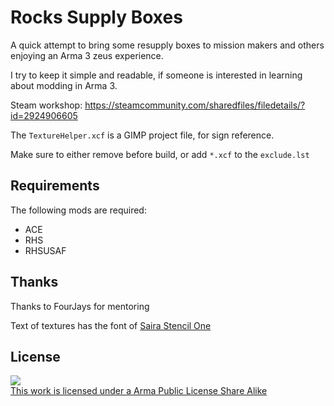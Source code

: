 # Rocks Supply Boxes

A quick attempt to bring some resupply boxes to mission makers and others enjoying an Arma 3 zeus experience.

I try to keep it simple and readable, if someone is interested in learning about modding in Arma 3.

Steam workshop: https://steamcommunity.com/sharedfiles/filedetails/?id=2924906605


The ``TextureHelper.xcf`` is a GIMP project file, for sign reference.

Make sure to either remove before build, or add ``*.xcf`` to the ``exclude.lst``

## Requirements
The following mods are required:

* ACE
* RHS
* RHSUSAF

## Thanks

Thanks to FourJays for mentoring

Text of textures has the font of [Saira Stencil One](https://fonts.google.com/specimen/Saira+Stencil+One/tester?preview.text=ANTI%20TANK&preview.text_type=custom&query=sten)

## License

<a rel="license" href="http://www.bistudio.com/licenses/arma-public-license-share-alike" target="_blank" >
 <img src="http://www.bistudio.com/license-icons/small/APL-SA.png" >
 <br>
 This work is licensed under a Arma Public License Share Alike
</a>